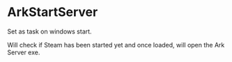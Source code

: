 # ArkStartServer

Set as task on windows start.

Will check if Steam has been started yet and once loaded, will open the Ark Server exe.
